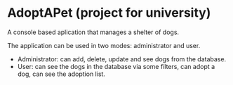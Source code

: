# AdoptAPet (project for university)

A console based aplication that manages a shelter of dogs.

The application can be used in two modes: administrator and user.

- Administrator: can add, delete, update and see dogs from the database.
- User: can see the dogs in the database via some filters, can adopt a dog, can see the adoption list.
